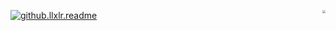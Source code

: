 <p>
  <a href="https://count.getloli.com/">
    <img src="https://count.getloli.com/get/@github.llxlr.readme?theme=rule34" alt="github.llxlr.readme" />
  </a>
  <a href="">
    <img align="right" src="https://github-readme-stats.vercel.app/api?username=llxlr&theme=vue&show_icons=true&count_private=true&hide_title=true" style="zoom:30%;" />
  </a>
</p>
